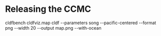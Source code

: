 # Releasing the CCMC




cldfbench cldfviz.map cldf --parameters song --pacific-centered --format png --width 20 --output map.png --with-ocean